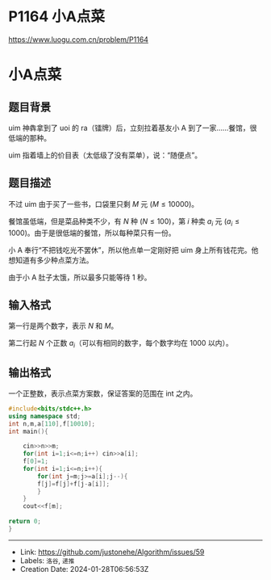 # P1164 小A点菜

https://www.luogu.com.cn/problem/P1164
# 小A点菜

## 题目背景

uim 神犇拿到了 uoi 的 ra（镭牌）后，立刻拉着基友小 A 到了一家……餐馆，很低端的那种。

uim 指着墙上的价目表（太低级了没有菜单），说：“随便点”。

## 题目描述

不过 uim 由于买了一些书，口袋里只剩 $M$ 元 $(M \le 10000)$。

餐馆虽低端，但是菜品种类不少，有 $N$ 种 $(N \le 100)$，第 $i$ 种卖 $a_i$ 元 $(a_i \le 1000)$。由于是很低端的餐馆，所以每种菜只有一份。

小 A 奉行“不把钱吃光不罢休”，所以他点单一定刚好把 uim 身上所有钱花完。他想知道有多少种点菜方法。

由于小 A 肚子太饿，所以最多只能等待 $1$ 秒。

## 输入格式

第一行是两个数字，表示 $N$ 和 $M$。

第二行起 $N$ 个正数 $a_i$（可以有相同的数字，每个数字均在 $1000$ 以内）。

## 输出格式

一个正整数，表示点菜方案数，保证答案的范围在 int 之内。

```c++
#include<bits/stdc++.h>
using namespace std;
int n,m,a[110],f[10010];
int main(){
	
	cin>>n>>m;
	for(int i=1;i<=n;i++) cin>>a[i];
	f[0]=1;
	for(int i=1;i<=n;i++){
		for(int j=m;j>=a[i];j--){
		f[j]=f[j]+f[j-a[i]];
		}
	}
	cout<<f[m];
	
return 0;
}
```

---

* Link: https://github.com/justonehe/Algorithm/issues/59
* Labels: `洛谷`, `递推`
* Creation Date: 2024-01-28T06:56:53Z
